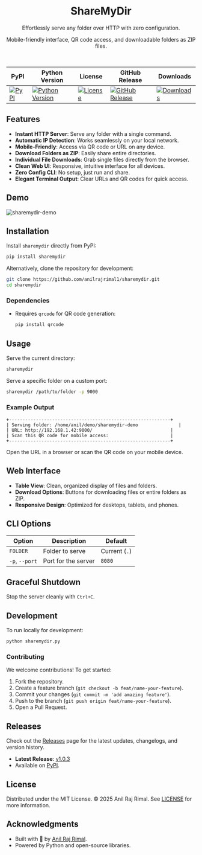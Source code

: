 <div align="center">
  <h1>ShareMyDir</h1>
  <p>Effortlessly serve any folder over HTTP with zero configuration.</p>
  <p>Mobile-friendly interface, QR code access, and downloadable folders as ZIP files.</p>
</div>

</br>

<!-- prettier-ignore-start -->
<div align="center">

| **PyPI**                                                                                  | **Python Version**                                                                     | **License**                                                                                                     | **GitHub Release**                                                                                                     | **Downloads**                                                                        |
| ----------------------------------------------------------------------------------------- | ------------------------------------------------------------------------------------- | --------------------------------------------------------------------------------------------------------------- | ---------------------------------------------------------------------------------------------------------------------- | ------------------------------------------------------------------------------------ |
| [![PyPI](https://img.shields.io/pypi/v/sharemydir?color=blue)](https://pypi.org/project/sharemydir/) | [![Python Version](https://img.shields.io/pypi/pyversions/sharemydir)](https://pypi.org/project/sharemydir/) | [![License](https://img.shields.io/github/license/anilrajrimal1/sharemydir?color=green)](https://github.com/anilrajrimal1/sharemydir/blob/main/LICENSE) | [![GitHub Release](https://img.shields.io/github/v/release/anilrajrimal1/sharemydir?color=purple)](https://github.com/anilrajrimal1/sharemydir/releases) | [![Downloads](https://img.shields.io/pypi/dm/sharemydir?color=orange)](https://pypi.org/project/sharemydir/) |

</div>


## Features

- **Instant HTTP Server**: Serve any folder with a single command.
- **Automatic IP Detection**: Works seamlessly on your local network.
- **Mobile-Friendly**: Access via QR code or URL on any device.
- **Download Folders as ZIP**: Easily share entire directories.
- **Individual File Downloads**: Grab single files directly from the browser.
- **Clean Web UI**: Responsive, intuitive interface for all devices.
- **Zero Config CLI**: No setup, just run and share.
- **Elegant Terminal Output**: Clear URLs and QR codes for quick access.

## Demo
![sharemydir-demo](https://github.com/user-attachments/assets/1585ee4b-0d05-48b7-bd55-862650a96ed8)

## Installation

Install `sharemydir` directly from PyPI:

```bash
pip install sharemydir
```

Alternatively, clone the repository for development:

```bash
git clone https://github.com/anilrajrimal1/sharemydir.git
cd sharemydir
```
### Dependencies

- Requires `qrcode` for QR code generation:
  ```bash
  pip install qrcode
  ```

## Usage

Serve the current directory:

```bash
sharemydir
```

Serve a specific folder on a custom port:

```bash
sharemydir /path/to/folder -p 9000
```

### Example Output

```text
+------------------------------------------------------------+
| Serving folder: /home/anil/demo/sharemydir-demo               |
| URL: http://192.168.1.42:9000/                             |
| Scan this QR code for mobile access:                       |
+------------------------------------------------------------+
```

Open the URL in a browser or scan the QR code on your mobile device.

## Web Interface

- **Table View**: Clean, organized display of files and folders.
- **Download Options**: Buttons for downloading files or entire folders as ZIP.
- **Responsive Design**: Optimized for desktops, tablets, and phones.

## CLI Options

| Option         | Description                           | Default       |
|----------------|---------------------------------------|---------------|
| `FOLDER`       | Folder to serve                       | Current (`.`) |
| `-p`, `--port` | Port for the server                   | `8080`        |

## Graceful Shutdown

Stop the server cleanly with `Ctrl+C`.

## Development

To run locally for development:

```bash
python sharemydir.py
```

### Contributing

We welcome contributions! To get started:

1. Fork the repository.
2. Create a feature branch (`git checkout -b feat/name-your-feature`).
3. Commit your changes (`git commit -m 'add amazing feature'`).
4. Push to the branch (`git push origin feat/name-your-feature`).
5. Open a Pull Request.

## Releases

Check out the [Releases](https://github.com/anilrajrimal1/sharemydir/releases) page for the latest updates, changelogs, and version history.

- **Latest Release**: [v1.0.3](https://github.com/anilrajrimal1/sharemydir/releases/latest)
- Available on [PyPI](https://pypi.org/project/sharemydir/).

## License

Distributed under the MIT License. © 2025 Anil Raj Rimal. See [LICENSE](LICENSE) for more information.

## Acknowledgments

- Built with 💖 by [Anil Raj Rimal](https://github.com/anilrajrimal1).
- Powered by Python and open-source libraries.
